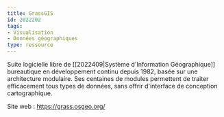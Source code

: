 ```yaml
---
title: GrassGIS
id: 2022202
tags:
- Visualisation
- Données géographiques
type: ressource
---
```


Suite logicielle libre de [[2022409|Système d'Information Géographique]] bureautique en développement continu depuis 1982, basée sur une architecture modulaire. Ses centaines de modules permettent de traiter efficacement tous types de données, sans offrir d'interface de conception cartographique.

Site web : <https://grass.osgeo.org/>

